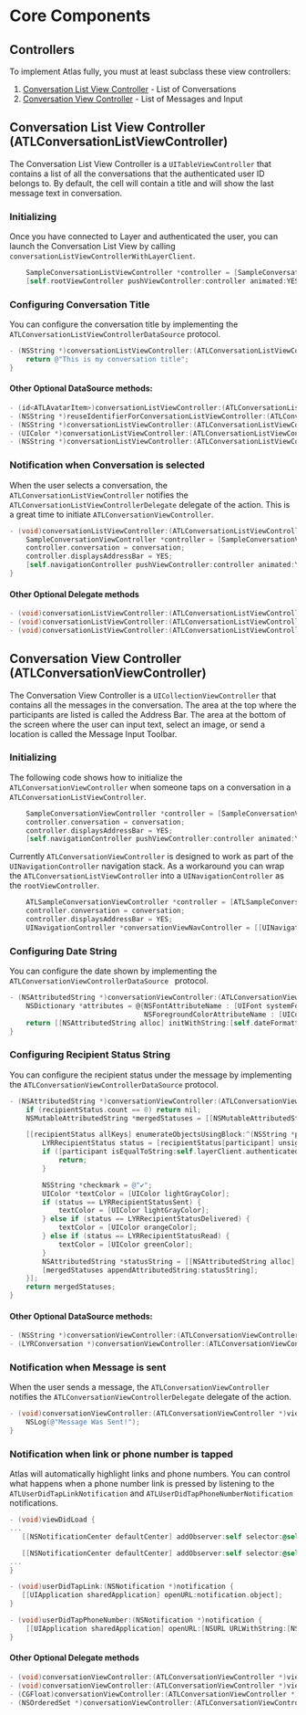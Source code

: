 # Core Components
## Controllers
To implement Atlas fully, you must at least subclass these view controllers:
1. [Conversation List View Controller](#clvc) - List of Conversations
2. [Conversation View Controller](#cvc) - List of Messages and Input

## <a name="clvc"></a> Conversation List View Controller (ATLConversationListViewController)
The Conversation List View Controller is a `UITableViewController` that contains a list of all the conversations that the authenticated user ID belongs to. By default, the cell will contain a title and will show the last message text in conversation.

### Initializing
Once you have connected to Layer and authenticated the user, you can launch the Conversation List View by calling `conversationListViewControllerWithLayerClient`.

```objective-c
    SampleConversationListViewController *controller = [SampleConversationListViewController  conversationListViewControllerWithLayerClient:self.layerClient];
    [self.rootViewController pushViewController:controller animated:YES];
```

###  Configuring Conversation Title
You can configure the conversation title by implementing the `ATLConversationListViewControllerDataSource` protocol.
```objective-c
- (NSString *)conversationListViewController:(ATLConversationListViewController *)conversationListViewController titleForConversation:(LYRConversation *)conversation {
    return @"This is my conversation title";
}
```

#### Other Optional DataSource methods:
```objective-c
- (id<ATLAvatarItem>)conversationListViewController:(ATLConversationListViewController *)conversationListViewController avatarItemForConversation:(LYRConversation *)conversation;
- (NSString *)reuseIdentifierForConversationListViewController:(ATLConversationListViewController *)conversationListViewController;
- (NSString *)conversationListViewController:(ATLConversationListViewController *)conversationListViewController textForButtonWithDeletionMode:(LYRDeletionMode)deletionMode;
- (UIColor *)conversationListViewController:(ATLConversationListViewController *)conversationListViewController colorForButtonWithDeletionMode:(LYRDeletionMode)deletionMode;
- (NSString *)conversationListViewController:(ATLConversationListViewController *)conversationListViewController lastMessageTextForConversation:(LYRConversation *)conversation;
```

###  Notification when Conversation is selected
When the user selects a conversation, the `ATLConversationListViewController` notifies the `ATLConversationListViewControllerDelegate` delegate of the action. This is a great time to initiate `ATLConversationViewController`. 

```objective-c
- (void)conversationListViewController:(ATLConversationListViewController *)conversationListViewController didSelectConversation:(LYRConversation *)conversation {
    SampleConversationViewController *controller = [SampleConversationViewController conversationViewControllerWithLayerClient:self.layerClient];
    controller.conversation = conversation;
    controller.displaysAddressBar = YES;
    [self.navigationController pushViewController:controller animated:YES];
}
```

#### Other Optional Delegate methods
```objective-c
- (void)conversationListViewController:(ATLConversationListViewController *)conversationListViewController didDeleteConversation:(LYRConversation *)conversation deletionMode:(LYRDeletionMode)deletionMode;
- (void)conversationListViewController:(ATLConversationListViewController *)conversationListViewController didFailDeletingConversation:(LYRConversation *)conversation deletionMode:(LYRDeletionMode)deletionMode error:(NSError *)error;
- (void)conversationListViewController:(ATLConversationListViewController *)conversationListViewController didSearchForText:(NSString *)searchText completion:(void (^)(NSSet *filteredParticipants))completion;
```

## <a name="cvc"></a> Conversation View Controller (ATLConversationViewController)
The Conversation View Controller is a `UICollectionViewController` that contains all the messages in the conversation. The area at the top where the participants are listed is called the Address Bar. The area at the bottom of the screen where the user can input text, select an image, or send a location is called the Message Input Toolbar. 

### Initializing
The following code shows how to initialize the `ATLConversationViewController` when someone taps on a conversation in a  `ATLConversationListViewController`.

```objective-c
    SampleConversationViewController *controller = [SampleConversationViewController conversationViewControllerWithLayerClient:self.layerClient];
    controller.conversation = conversation;
    controller.displaysAddressBar = YES;
    [self.navigationController pushViewController:controller animated:YES];
```

Currently `ATLConversationViewController` is designed to work as part of the `UINavigationController` navigation stack. As a workaround you can wrap the `ATLConversationListViewController` into a `UINavigationController` as the `rootViewController`.
```objective-c
    ATLSampleConversationViewController *controller = [ATLSampleConversationViewController conversationViewControllerWithLayerClient:self.layerClient];
    controller.conversation = conversation;
    controller.displaysAddressBar = YES;
    UINavigationController *conversationViewNavController = [[UINavigationController alloc] initWithRootViewController:controller];
```

###  Configuring Date String
You can configure the date shown by implementing the  `ATLConversationViewControllerDataSource ` protocol.
```objective-c
- (NSAttributedString *)conversationViewController:(ATLConversationViewController *)conversationViewController attributedStringForDisplayOfDate:(NSDate *)date {
    NSDictionary *attributes = @{NSFontAttributeName : [UIFont systemFontOfSize:14],
                                 NSForegroundColorAttributeName : [UIColor grayColor] };
    return [[NSAttributedString alloc] initWithString:[self.dateFormatter stringFromDate:date] attributes:attributes];
}
```

###  Configuring Recipient Status String
You can configure the recipient status under the message by implementing the `ATLConversationViewControllerDataSource` protocol.
```objective-c
- (NSAttributedString *)conversationViewController:(ATLConversationViewController *)conversationViewController attributedStringForDisplayOfRecipientStatus:(NSDictionary *)recipientStatus {
    if (recipientStatus.count == 0) return nil;
    NSMutableAttributedString *mergedStatuses = [[NSMutableAttributedString alloc] init];

    [[recipientStatus allKeys] enumerateObjectsUsingBlock:^(NSString *participant, NSUInteger idx, BOOL *stop) {
        LYRRecipientStatus status = [recipientStatus[participant] unsignedIntegerValue];
        if ([participant isEqualToString:self.layerClient.authenticatedUserID]) {
            return;
        }

        NSString *checkmark = @"✔︎";
        UIColor *textColor = [UIColor lightGrayColor];
        if (status == LYRRecipientStatusSent) {
            textColor = [UIColor lightGrayColor];
        } else if (status == LYRRecipientStatusDelivered) {
            textColor = [UIColor orangeColor];
        } else if (status == LYRRecipientStatusRead) {
            textColor = [UIColor greenColor];
        }
        NSAttributedString *statusString = [[NSAttributedString alloc] initWithString:checkmark attributes:@{NSForegroundColorAttributeName: textColor}];
        [mergedStatuses appendAttributedString:statusString];
    }];
    return mergedStatuses;
}
```

#### Other Optional DataSource methods:
```objective-c
- (NSString *)conversationViewController:(ATLConversationViewController *)viewController reuseIdentifierForMessage:(LYRMessage *)message;
- (LYRConversation *)conversationViewController:(ATLConversationViewController *)viewController conversationWithParticipants:(NSSet *)participants;
```

###  Notification when Message is sent
When the user sends a message, the `ATLConversationViewController` notifies the `ATLConversationViewControllerDelegate` delegate of the action.
```objective-c
- (void)conversationViewController:(ATLConversationViewController *)viewController didSendMessage:(LYRMessage *)message {
    NSLog(@"Message Was Sent!");
}
```

### Notification when link or phone number is tapped
Atlas will automatically highlight links and phone numbers. You can control what happens when a phone number link is pressed by listening to the `ATLUserDidTapLinkNotification` and `ATLUserDidTapPhoneNumberNotification` notifications.
```objective-c
- (void)viewDidLoad {
...
   [[NSNotificationCenter defaultCenter] addObserver:self selector:@selector(userDidTapLink:) name:ATLUserDidTapLinkNotification object:nil];

   [[NSNotificationCenter defaultCenter] addObserver:self selector:@selector(userDidTapPhoneNumber:) name:ATLUserDidTapPhoneNumberNotification object:nil];
...
}

- (void)userDidTapLink:(NSNotification *)notification { 
   [[UIApplication sharedApplication] openURL:notification.object]; 
}

- (void)userDidTapPhoneNumber:(NSNotification *)notification { 
    [[UIApplication sharedApplication] openURL:[NSURL URLWithString:[NSString stringWithFormat:@"telprompt://%@", notification.object]]];
}
```

#### Other Optional Delegate methods
```objective-c
- (void)conversationViewController:(ATLConversationViewController *)viewController didFailSendingMessage:(LYRMessage *)message error:(NSError *)error;
- (void)conversationViewController:(ATLConversationViewController *)viewController didSelectMessage:(LYRMessage *)message;
- (CGFloat)conversationViewController:(ATLConversationViewController *)viewController heightForMessage:(LYRMessage *)message withCellWidth:(CGFloat)cellWidth;
- (NSOrderedSet *)conversationViewController:(ATLConversationViewController *)viewController messagesForMediaAttachments:(NSArray *)mediaAttachments;
```
